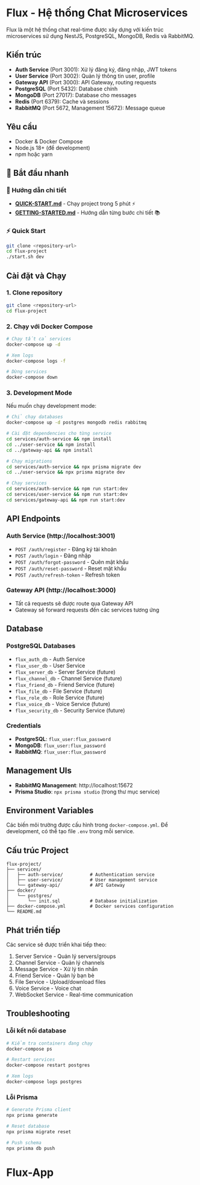 # Flux - Hệ thống Chat Microservices

Flux là một hệ thống chat real-time được xây dựng với kiến trúc microservices sử dụng NestJS, PostgreSQL, MongoDB, Redis và RabbitMQ.

## Kiến trúc

- **Auth Service** (Port 3001): Xử lý đăng ký, đăng nhập, JWT tokens
- **User Service** (Port 3002): Quản lý thông tin user, profile
- **Gateway API** (Port 3000): API Gateway, routing requests
- **PostgreSQL** (Port 5432): Database chính
- **MongoDB** (Port 27017): Database cho messages
- **Redis** (Port 6379): Cache và sessions
- **RabbitMQ** (Port 5672, Management 15672): Message queue

## Yêu cầu

- Docker & Docker Compose
- Node.js 18+ (để development)
- npm hoặc yarn

## 🚀 Bắt đầu nhanh

### 📖 Hướng dẫn chi tiết

- **[QUICK-START.md](QUICK-START.md)** - Chạy project trong 5 phút ⚡
- **[GETTING-STARTED.md](GETTING-STARTED.md)** - Hướng dẫn từng bước chi tiết 📚

### ⚡ Quick Start

```bash
git clone <repository-url>
cd flux-project
./start.sh dev
```

## Cài đặt và Chạy

### 1. Clone repository

```bash
git clone <repository-url>
cd flux-project
```

### 2. Chạy với Docker Compose

```bash
# Chạy tất cả services
docker-compose up -d

# Xem logs
docker-compose logs -f

# Dừng services
docker-compose down
```

### 3. Development Mode

Nếu muốn chạy development mode:

```bash
# Chỉ chạy databases
docker-compose up -d postgres mongodb redis rabbitmq

# Cài đặt dependencies cho từng service
cd services/auth-service && npm install
cd ../user-service && npm install
cd ../gateway-api && npm install

# Chạy migrations
cd services/auth-service && npx prisma migrate dev
cd ../user-service && npx prisma migrate dev

# Chạy services
cd services/auth-service && npm run start:dev
cd services/user-service && npm run start:dev
cd services/gateway-api && npm run start:dev
```

## API Endpoints

### Auth Service (http://localhost:3001)

- `POST /auth/register` - Đăng ký tài khoản
- `POST /auth/login` - Đăng nhập
- `POST /auth/forgot-password` - Quên mật khẩu
- `POST /auth/reset-password` - Reset mật khẩu
- `POST /auth/refresh-token` - Refresh token

### Gateway API (http://localhost:3000)

- Tất cả requests sẽ được route qua Gateway API
- Gateway sẽ forward requests đến các services tương ứng

## Database

### PostgreSQL Databases

- `flux_auth_db` - Auth Service
- `flux_user_db` - User Service
- `flux_server_db` - Server Service (future)
- `flux_channel_db` - Channel Service (future)
- `flux_friend_db` - Friend Service (future)
- `flux_file_db` - File Service (future)
- `flux_role_db` - Role Service (future)
- `flux_voice_db` - Voice Service (future)
- `flux_security_db` - Security Service (future)

### Credentials

- **PostgreSQL**: `flux_user:flux_password`
- **MongoDB**: `flux_user:flux_password`
- **RabbitMQ**: `flux_user:flux_password`

## Management UIs

- **RabbitMQ Management**: http://localhost:15672
- **Prisma Studio**: `npx prisma studio` (trong thư mục service)

## Environment Variables

Các biến môi trường được cấu hình trong `docker-compose.yml`. Để development, có thể tạo file `.env` trong mỗi service.

## Cấu trúc Project

```
flux-project/
├── services/
│   ├── auth-service/          # Authentication service
│   ├── user-service/          # User management service
│   └── gateway-api/           # API Gateway
├── docker/
│   └── postgres/
│       └── init.sql           # Database initialization
├── docker-compose.yml         # Docker services configuration
└── README.md
```

## Phát triển tiếp

Các service sẽ được triển khai tiếp theo:

1. Server Service - Quản lý servers/groups
2. Channel Service - Quản lý channels
3. Message Service - Xử lý tin nhắn
4. Friend Service - Quản lý bạn bè
5. File Service - Upload/download files
6. Voice Service - Voice chat
7. WebSocket Service - Real-time communication

## Troubleshooting

### Lỗi kết nối database

```bash
# Kiểm tra containers đang chạy
docker-compose ps

# Restart services
docker-compose restart postgres

# Xem logs
docker-compose logs postgres
```

### Lỗi Prisma

```bash
# Generate Prisma client
npx prisma generate

# Reset database
npx prisma migrate reset

# Push schema
npx prisma db push
```
# Flux-App
